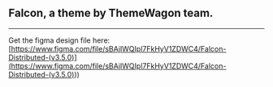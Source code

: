 ## Falcon, a theme by ThemeWagon team.

---

Get the figma design file here:
[https://www.figma.com/file/sBAjIWQIpl7FkHyV1ZDWC4/Falcon-Distributed-(v3.5.0)](<https://www.figma.com/file/sBAjIWQIpl7FkHyV1ZDWC4/Falcon-Distributed-(v3.5.0)>))
